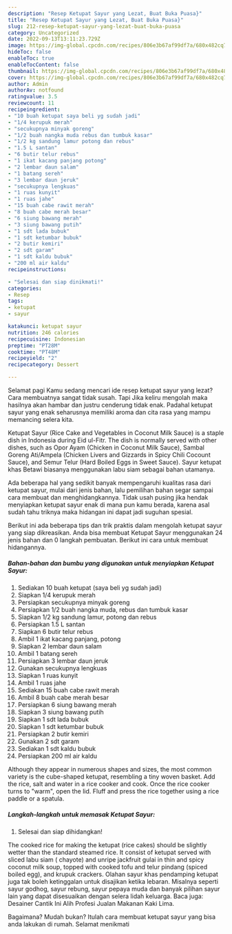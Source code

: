 ```yaml
---
description: "Resep Ketupat Sayur yang Lezat, Buat Buka Puasa}"
title: "Resep Ketupat Sayur yang Lezat, Buat Buka Puasa}"
slug: 212-resep-ketupat-sayur-yang-lezat-buat-buka-puasa
category: Uncategorized
date: 2022-09-13T13:11:23.729Z
image: https://img-global.cpcdn.com/recipes/806e3b67af99df7a/680x482cq70/ketupat-sayur-foto-resep-utama.jpg
hideToc: false
enableToc: true
enableTocContent: false
thumbnail: https://img-global.cpcdn.com/recipes/806e3b67af99df7a/680x482cq70/ketupat-sayur-foto-resep-utama.jpg
cover: https://img-global.cpcdn.com/recipes/806e3b67af99df7a/680x482cq70/ketupat-sayur-foto-resep-utama.jpg
author: Admin
authorAv: notfound
ratingvalue: 3.5
reviewcount: 11
recipeingredient:
- "10 buah ketupat saya beli yg sudah jadi"
- "1/4 kerupuk merah"
- "secukupnya minyak goreng"
- "1/2 buah nangka muda rebus dan tumbuk kasar"
- "1/2 kg sandung lamur potong dan rebus"
- "1.5 L santan"
- "6 butir telur rebus"
- "1 ikat kacang panjang potong"
- "2 lembar daun salam"
- "1 batang sereh"
- "3 lembar daun jeruk"
- "secukupnya lengkuas"
- "1 ruas kunyit"
- "1 ruas jahe"
- "15 buah cabe rawit merah"
- "8 buah cabe merah besar"
- "6 siung bawang merah"
- "3 siung bawang putih"
- "1 sdt lada bubuk"
- "1 sdt ketumbar bubuk"
- "2 butir kemiri"
- "2 sdt garam"
- "1 sdt kaldu bubuk"
- "200 ml air kaldu"
recipeinstructions:

- "Selesai dan siap dinikmati!"
categories:
- Resep
tags:
- ketupat
- sayur

katakunci: ketupat sayur 
nutrition: 246 calories
recipecuisine: Indonesian
preptime: "PT28M"
cooktime: "PT48M"
recipeyield: "2"
recipecategory: Dessert

---
```



Selamat pagi Kamu sedang mencari ide resep ketupat sayur yang lezat? Cara membuatnya sangat tidak susah. Tapi Jika keliru mengolah maka hasilnya akan hambar dan justru cenderung tidak enak. Padahal ketupat sayur yang enak seharusnya memiliki aroma dan cita rasa yang mampu memancing selera kita.


Ketupat Sayur (Rice Cake and Vegetables in Coconut Milk Sauce) is a staple dish in Indonesia during Eid ul-Fitr. The dish is normally served with other dishes, such as Opor Ayam (Chicken in Coconut Milk Sauce), Sambal Goreng Ati/Ampela (Chicken Livers and Gizzards in Spicy Chili Cocount Sauce), and Semur Telur (Hard Boiled Eggs in Sweet Sauce). Sayur ketupat khas Betawi biasanya menggunakan labu siam sebagai bahan utamanya.

Ada beberapa hal yang sedikit banyak mempengaruhi kualitas rasa dari ketupat sayur, mulai dari jenis bahan, lalu pemilihan bahan segar sampai cara membuat dan menghidangkannya. Tidak usah pusing jika hendak menyiapkan ketupat sayur enak di mana pun kamu berada, karena asal sudah tahu triknya maka hidangan ini dapat jadi suguhan spesial.


Berikut ini ada beberapa tips dan trik praktis dalam mengolah ketupat sayur yang siap dikreasikan. Anda bisa membuat Ketupat Sayur menggunakan 24 jenis bahan dan 0 langkah pembuatan. Berikut ini cara untuk membuat hidangannya.

<!--inarticleads1-->

##### Bahan-bahan dan bumbu yang digunakan untuk menyiapkan Ketupat Sayur:

1. Sediakan 10 buah ketupat (saya beli yg sudah jadi)
1. Siapkan 1/4 kerupuk merah
1. Persiapkan secukupnya minyak goreng
1. Persiapkan 1/2 buah nangka muda, rebus dan tumbuk kasar
1. Siapkan 1/2 kg sandung lamur, potong dan rebus
1. Persiapkan 1.5 L santan
1. Siapkan 6 butir telur rebus
1. Ambil 1 ikat kacang panjang, potong
1. Siapkan 2 lembar daun salam
1. Ambil 1 batang sereh
1. Persiapkan 3 lembar daun jeruk
1. Gunakan secukupnya lengkuas
1. Siapkan 1 ruas kunyit
1. Ambil 1 ruas jahe
1. Sediakan 15 buah cabe rawit merah
1. Ambil 8 buah cabe merah besar
1. Persiapkan 6 siung bawang merah
1. Siapkan 3 siung bawang putih
1. Siapkan 1 sdt lada bubuk
1. Siapkan 1 sdt ketumbar bubuk
1. Persiapkan 2 butir kemiri
1. Gunakan 2 sdt garam
1. Sediakan 1 sdt kaldu bubuk
1. Persiapkan 200 ml air kaldu


Although they appear in numerous shapes and sizes, the most common variety is the cube-shaped ketupat, resembling a tiny woven basket. Add the rice, salt and water in a rice cooker and cook. Once the rice cooker turns to &#34;warm&#34;, open the lid. Fluff and press the rice together using a rice paddle or a spatula. 

<!--inarticleads2-->

##### Langkah-langkah untuk memasak Ketupat Sayur:


1. Selesai dan siap dihidangkan!

The cooked rice for making the ketupat (rice cakes) should be slightly wetter than the standard steamed rice. It consist of ketupat served with sliced labu siam ( chayote) and unripe jackfruit gulai in thin and spicy coconut milk soup, topped with cooked tofu and telur pindang (spiced boiled egg), and krupuk crackers. Olahan sayur khas pendamping ketupat juga tak boleh ketinggalan untuk disajikan ketika lebaran. Misalnya seperti sayur godhog, sayur rebung, sayur pepaya muda dan banyak pilihan sayur lain yang dapat disesuaikan dengan selera lidah keluarga. Baca juga: Desainer Cantik Ini Alih Profesi Jualan Makanan Kaki Lima. 

Bagaimana? Mudah bukan? Itulah cara membuat ketupat sayur yang bisa anda lakukan di rumah. Selamat menikmati
